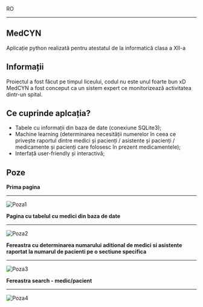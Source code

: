 RO

---

## MedCYN
Aplicație python realizată pentru atestatul de la informatică clasa a XII-a

## Informații
Proiectul a fost făcut pe timpul liceului, codul nu este unul foarte bun xD
MedCYN a fost conceput ca un sistem expert ce monitorizează activitatea dintr-un spital.

## Ce cuprinde aplcația?
* Tabele cu informații din baza de date (conexiune SQLite3);
* Machine learning (determinarea necesității numerelor în ceea ce privește raportul dintre medici și pacienți / asistente și pacienți / medicamente și pacienți care folosesc în prezent medicamentele);
* Interfață user-friendly și interactivă;

## Poze
**Prima pagina**
_________________

![Poza1](https://i.ibb.co/fNQ0Lns/Screenshot-1.png)

**Pagina cu tabelul cu medici din baza de date**
_________________
![Poza2](https://i.ibb.co/YW8xC0g/Screenshot-2.png)

**Fereastra cu determinarea numarului aditional de medici si asistente raportat la numarul de pacienti pe o sectiune specifica**
_________________
![Poza3](https://i.ibb.co/X2C3KRH/Screenshot-3.png)

**Fereastra search - medic/pacient**
_________________
![Poza4](https://i.ibb.co/smLt2Rz/Screenshot-4.png)
